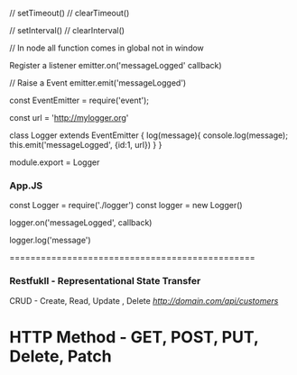 // setTimeout()
// clearTimeout()

// setInterval()
// clearInterval()

// In node all function comes in global not in window

Register a listener
emitter.on('messageLogged' callback)

// Raise a Event
emitter.emit('messageLogged')

const EventEmitter = require('event');

const url = 'http://mylogger.org'

class Logger extends EventEmitter {
log(message){
console.log(message);
this.emit('messageLogged', {id:1, url})
}
}

module.export = Logger

### App.JS

const Logger = require('./logger')
const logger = new Logger()

logger.on('messageLogged', callback)

logger.log('message')

===============================================

### Restfukll - Representational State Transfer

CRUD - Create, Read, Update , Delete
*http://domain.com/api/customers*

# HTTP Method - GET, POST, PUT, Delete, Patch
